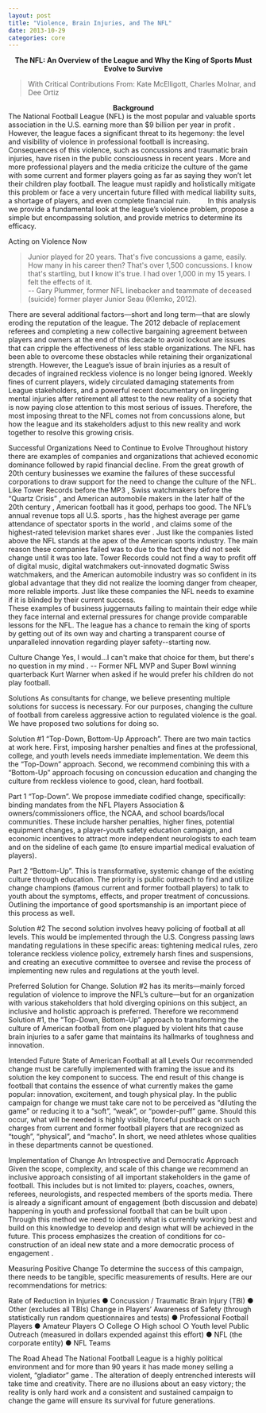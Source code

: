 ```yaml
---
layout: post
title: "Violence, Brain Injuries, and The NFL" 
date: 2013-10-29 
categories: core 
---
```


**<center>The NFL: An Overview of the League and
Why the King of Sports Must Evolve to Survive</center>**

>With Critical Contributions From:
Kate McElligott, Charles Molnar, and Dee Ortiz

**<center>Background</center>**
The National Football League (NFL) is the most popular  and valuable sports association in the U.S. earning more than $9 billion per year in profit . However, the league faces a significant threat to its hegemony: the level and visibility of violence in professional football is increasing. Consequences of this violence, such as concussions and traumatic brain injuries, have risen in the public consciousness in recent years . More and more professional players and the media criticize the culture of the game with some current and former players going as far as saying they won’t let their children play football. The league must rapidly and holistically mitigate this problem or face a very uncertain future filled with medical liability suits, a shortage of players, and even complete financial ruin.
&nbsp;&nbsp;&nbsp;&nbsp;&nbsp;&nbsp;&nbsp;&nbsp;In this analysis we provide a fundamental look at the league’s violence problem, propose a simple but encompassing solution, and provide metrics to determine its efficacy.

Acting on Violence Now
>Junior played for 20 years. That's five concussions a game, easily. How many in his career then? That's over 1,500 concussions. I know that's startling, but I know it's true. I had over 1,000 in my 15 years. I felt the effects of it.  
-- Gary Plummer, former NFL linebacker and teammate of deceased (suicide) former player Junior Seau (Klemko, 2012).

There are several additional factors—short and long term—that are slowly eroding the reputation of the league. The 2012 debacle of replacement referees  and completing a new collective bargaining agreement between players and owners at the end of this decade to avoid lockout  are issues that can cripple the effectiveness of less stable organizations. The NFL has been able to overcome these obstacles while retaining their organizational strength. However, the League’s issue of brain injuries as a result of decades of ingrained reckless violence is no longer being ignored.  Weekly fines of current players, widely circulated damaging statements from League stakeholders, and a powerful recent documentary on lingering mental injuries after retirement all attest to the new reality of a society that is now paying close attention to this most serious of issues. Therefore, the most imposing threat to the NFL comes not from concussions alone, but how the league and its stakeholders adjust to this new reality and work together to resolve this growing crisis.

Successful Organizations Need to Continue to Evolve
Throughout history there are examples of companies and organizations that achieved economic dominance followed by rapid financial decline. From the great growth of 20th century businesses we examine the failures of these successful corporations to draw support for the need to change the culture of the NFL.
Like Tower Records before the MP3 , Swiss watchmakers before the “Quartz Crisis” , and American automobile makers in the later half of the 20th century , American football has it good, perhaps too good. The NFL’s annual revenue tops all U.S. sports , has the highest average per game attendance of spectator sports in the world , and claims some of the highest-rated television market shares ever . Just like the companies listed above the NFL stands at the apex of the American sports industry. The main reason these companies failed was to due to the fact they did not seek change until it was too late. 
Tower Records could not find a way to profit off of digital music, digital watchmakers out-innovated dogmatic Swiss watchmakers, and the American automobile industry was so confident in its global advantage that they did not realize the looming danger from cheaper, more reliable imports. Just like these companies the NFL needs to examine if it is blinded by their current success.  
These examples of business juggernauts failing to maintain their edge while they face internal and external pressures for change provide comparable lessons for the NFL. The league has a chance to remain the king of sports by getting out of its own way and charting a transparent course of unparalleled innovation regarding player safety--starting now.

Culture Change
Yes, I would…I can't make that choice for them, but there's no question in my mind .
-- Former NFL MVP and Super Bowl winning quarterback Kurt Warner when asked if he would prefer his children do not play football.



Solutions
As consultants for change, we believe presenting multiple solutions for success is necessary. For our purposes, changing the culture of football from careless aggressive action to regulated violence is the goal. We have proposed two solutions for doing so.

Solution #1
“Top-Down, Bottom-Up Approach”. There are two main tactics at work here. First, imposing harsher penalties and fines at the professional, college, and youth levels needs immediate implementation. We deem this the “Top-Down” approach. Second, we recommend combining this with a “Bottom-Up” approach focusing on concussion education and changing the culture from reckless violence to good, clean, hard football. 

Part 1 “Top-Down”.  We propose immediate codified change, specifically: binding mandates from the NFL Players Association & owners/commissioners office, the NCAA, and school boards/local communities. These include harsher penalties, higher fines, potential equipment changes, a player-youth safety education campaign, and economic incentives to attract more independent neurologists to each team and on the sideline of each game (to ensure impartial medical evaluation of players). 

Part 2 “Bottom-Up”. This is transformative, systemic change of the existing culture through education. The priority is public outreach to find and utilize change champions (famous current and former football players) to talk to youth about the symptoms, effects, and proper treatment of concussions. Outlining the importance of good sportsmanship is an important piece of this process as well.

Solution #2
The second solution involves heavy policing of football at all levels. This would be implemented through the U.S. Congress passing laws mandating regulations in these specific areas: tightening medical rules, zero tolerance reckless violence policy, extremely harsh fines and suspensions, and creating an executive committee to oversee and revise the process of implementing new rules and regulations at the youth level.

Preferred Solution for Change. Solution #2 has its merits—mainly forced regulation of violence to improve the NFL’s culture—but for an organization with various stakeholders that hold diverging opinions on this subject, an inclusive and holistic approach is preferred. Therefore we recommend Solution #1, the “Top-Down, Bottom-Up” approach to transforming the culture of American football from one plagued by violent hits that cause brain injuries to a safer game that maintains its hallmarks of toughness and innovation.

Intended Future State of American Football at all Levels
Our recommended change must be carefully implemented with framing the issue and its solution the key component to success. The end result of this change is football that contains the essence of what currently makes the game popular: innovation, excitement, and tough physical play. 
In the public campaign for change we must take care not to be perceived as “diluting the game” or reducing it to a “soft”, “weak”, or “powder-puff” game. Should this occur, what will be needed is highly visible, forceful pushback on such charges from current and former football players that are recognized as “tough”, “physical”, and “macho”. In short, we need athletes whose qualities in these departments cannot be questioned.

Implementation of Change 
An Introspective and Democratic Approach
Given the scope, complexity, and scale of this change we recommend an inclusive approach consisting of all important stakeholders in the game of football. This includes but is not limited to: players, coaches, owners, referees, neurologists, and respected members of the sports media. There is already a significant amount of engagement (both discussion and debate) happening in youth and professional football that can be built upon . Through this method we need to identify what is currently working best and build on this knowledge to develop and design what will be achieved in the future. This process emphasizes the creation of conditions for co-construction of an ideal new state and a more democratic process of engagement .
 
Measuring Positive Change
To determine the success of this campaign, there needs to be tangible, specific measurements of results. Here are our recommendations for metrics:

Rate of Reduction in Injuries
●	Concussion / Traumatic Brain Injury (TBI)
●	Other (excludes all TBIs)
Change in Players’ Awareness of Safety (through statistically run random questionnaires and tests)
●	Professional Football Players
●	Amateur Players
○	College
○	High school
○	Youth level
Public Outreach (measured in dollars expended against this effort)
●	NFL (the corporate entity)
●	NFL Teams





The Road Ahead
The National Football League is a highly political environment and for more than 90 years it has made money selling a violent, “gladiator” game . The alteration of deeply entrenched interests will take time and creativity. There are no illusions about an easy victory; the reality is only hard work and a consistent and sustained campaign to change the game will ensure its survival for future generations.
